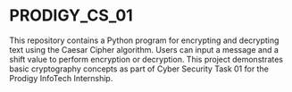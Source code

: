# PRODIGY_CS_01
This repository contains a Python program for encrypting and decrypting text using the Caesar Cipher algorithm. Users can input a message and a shift value to perform encryption or decryption. This project demonstrates basic cryptography concepts as part of Cyber Security Task 01 for the Prodigy InfoTech Internship.
